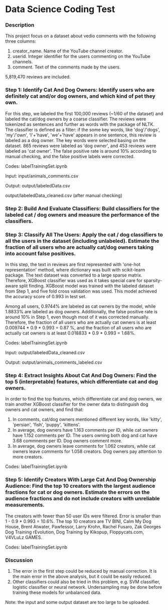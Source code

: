 # Data Science Coding Test

### Description
This project focus on a dataset about vedio comments with the following three columns:
1. creator_name. Name of the YouTube channel creator.
2. userid. Integer identifier for the users commenting on the YouTube channels.
3. comment. Text of the comments made by the users.

5,819,470 reviews are included.


### Step 1: Identify Cat And Dog Owners: Identify users who are definitely cat and/or dog owners, and which kind of pet they own.

For this step, we labeled the first 100,000 reviews (~1/60 of the dataset) and labeled the cat/dog owners by a coarse classifier. The reviews were tokenized as sentences and further as words with the package of NLTK. The classifier is defined as a filter: if the some key words, like 'dog'/'dogs', 'my'/'own', 'I'+'have', 'we'+'have' appears in one sentence, this review is labeled as a dog owner. The key words were selected basing on the dataset. 865 reviews were labeled as 'dog owner', and 453 reviews were labeled as 'cat owner'. The false positive rate is around 10% according to manual checking, and the false positive labels were corrected.


Codes: labelTrainingSet.ipynb

Input: input/animals_comments.csv

Output: output/labeledData.csv

output/labeledData_cleaned.csv (after manual checking)

### Step 2: Build And Evaluate Classifiers: Build classifiers for the labeled cat / dog owners and measure the performance of the classifiers.

### Step 3: Classify All The Users: Apply the cat / dog classifiers to all the users in the dataset (including unlabeled). Estimate the fraction of all users who are actually cat/dog owners taking into account false positives.

In this step, the text in reviews are first represented with 'one-hot representation' method, where dictionary was built with scikit-learn package. The text dataset was converted to a large sparse matrix. Therefore, XGBoost classifier was used as it takes special care for sparsity-aware split finding. XGBoost model was trained with the labeled dataset from Step 1, and five fold cross validation was used. This model achieved the accuracy score of 0.993 in test set.

Among all users, 0.9744% are labeled as cat owners by the model, while 1.8833% are labeled as dog owners. Additionally, the false positive rate is around 10% in Step 1, even though most of it was corrected manually. Therefore, the fraction of all users who are actually cat owners is at least 0.009744 * 0.9 * 0.993 = 0.87 %, and the fraction of all users who are actually cat owners is at least 0.018833 * 0.9 * 0.993 = 1.68%.

Codes: labelTrainingSet.ipynb

Input: output/labeledData_cleaned.csv

Output: output/animals_comments_labeled.csv

### Step 4: Extract Insights About Cat And Dog Owners: Find the top 5 (interpretable) features, which differentiate cat and dog owners.

In order to find the top features, which differentiate cat and dog owners, we train another XGBoost classifier for the owner data to distinguish dog owners and cat owners, and find that:
1. In comments, cat/dog owners mentioned different key words, like 'kitty', 'persian', 'fish', 'puppy', 'kittens'.
2. In average, dog owners have 1.163 comments per ID, while cat owners have 1.152 comments per ID. The users owning both dog and cat have 3.68 commnents per ID. Dog owners comment more. 
3. In average, dog owners leave comments for 1.062 creators, while cat owners leave comments for 1.058 creators. Dog owners pay attention to more creators. 

Codes: labelTrainingSet.ipynb

### Step 5: Identify Creators With Large Cat And Dog Ownership Audience: Find the top 10 creators with the largest audience fractions for cat or dog owners. Estimate the errors on the audience fractions and do not include creators with unreliable measurements.

The creators with fewer than 50 user IDs were filtered. Error is smaller than 1 - 0.9 * 0.993 = 10.6%. 
The top 10 creators are TV BINI, Calm My Dog House, Brent Atwater, Pawfessor, Larry Krohn, Rachel Fusaro, Zak Georges Dog Training rEvolution, Dog Training by Kikopup, Floppycats.com, V4VLuLz GAMES.

Codes: labelTrainingSet.ipynb

### Discussion
1. The error in the first step could be reduced by manual correction. It is the main error in the above analysis, but it could be easily reduced. 
2. Other classifiers could also be tried in this problem, e.g. SVM classifier, logistic classifier or neural network. Undersampling may be done before training these models for unbalanced data.
 
 
 Note: the input and some output dataset are too large to be uploaded.
